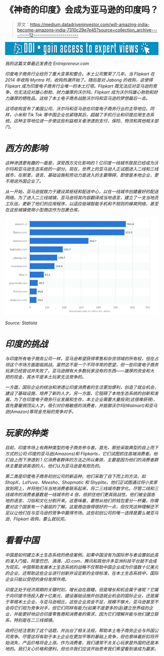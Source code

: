 # 《神奇的印度》会成为亚马逊的印度吗？

> 原文：<https://medium.datadriveninvestor.com/will-amazing-india-become-amazons-india-7310c29e7e45?source=collection_archive---------12----------------------->

[![](img/1bbb2a2b291205cd3656539b03c33bc0.png)](http://www.track.datadriveninvestor.com/1B9E)

*我的这篇文章最近发表在 Entrepreneur.com*[](https://www.entrepreneur.com/article/327195)

*印度电子商务行业经历了重大变革和整合。本土公司繁荣了几年。当 Flipkart 在 2014 年收购 Myntra 时，收购热潮开始了。随后是对 Jabong 的收购，这使得 Flipkart 成为印度电子商务行业唯一的本土灯塔。Flipkart 既无法应对亚马逊的竞争，也无法应对雄心勃勃、财力雄厚的沃尔玛。Flipkart 成为沃尔玛雄心勃勃和财力雄厚的牺牲品。这给了本土电子商务战胜沃尔玛和亚马逊的梦想最后一击。*

*这项收购宣布了美国公司、沃尔玛和亚马逊在印度电子商务行业的主导地位。同样，小米和 Tik Tok 等中国企业也紧随其后，超越了手机行业和印度应用生态系统。这种主导地位进一步使这些利益相关者渗透到支付、保险、物流和其他相关部门。*

# *西方的影响*

*这种渗透更有趣的一面是，深受西方文化影响的 1 亿印度一线城市居民已经成为沃尔玛和亚马逊生态系统的一部分。现在，世界上的亚马逊人正试图进入二线和三线城市，在那里，语言、基础设施和劳动力是进入的主要障碍，即使是本地企业，更不用说外国企业了。*

*从一开始，亚马逊就致力于建设其枢纽和配送中心，以在一线城市创建最好的配送网络。为了进入二三线城镇，亚马逊将其内容翻译成当地语言，建立了一支当地员工队伍，更新了他们的应用程序，以适应低端智能手机和不规则的蜂窝网络，甚至在这些城镇使用小型商店作为包裹仓库。*

*![](img/45ebc7b5996808d68403246b1c8305a1.png)*

*Source: Statista*

# *印度的挑战*

*与印度所有电子商务公司一样，亚马逊希望获得零售和杂货领域的所有权，但在占领这个市场方面面临挑战。虽然这不是一个不同寻常的愿望，但一些印度电子商务玩家已经尝试并失败了，亚马逊拥有大多数玩家没有的东西——雄厚的资金和大把的现金，其水平是本土玩家无法竞争的。*

*一方面，国际企业的统治和渗透让印度消费者的生活更加便利，创造了就业机会，建设了基础设施，培养了新的人才。另一方面，它阻碍了本地生态系统的创新和发展。为了在印度电子商务行业发展和生存，本土企业需要大量投资(这很难获得)，首先要雇佣顶尖人才，吸引对价格敏感的消费者，并抵御沃尔玛(Walmart)和亚马逊(Amazon)等现金充裕的竞争对手。*

# *玩家的种类*

*目前，印度市场上有两种类型的电子商务参与者。首先，那些采取典型的自上而下方式的公司:印度的亚马逊(Amazons)和 Flipkarts，它们试图抓住高端消费者。他们自上而下渗透到 1 亿消费者群体的方法之所以奏效，主要是因为他们的消费者群体主要是讲英语的人，他们认为亚马逊是有抱负的。*

*第二类是印度电子商务初创公司的新品种，他们采取了自下而上的方法，如 ShopX、LaYuva、Meesho、Shopmatic 和 Shyplite。他们正试图通过将小卖家放到网上，并将他们与当地消费者联系起来，将二三线城市数字化。尽管二线和三线城市的消费者基数是一线城市的 4 倍，但抓住他们更具挑战性。他们被全国各地的语言、习俗和文化分割开来。这意味着，要想从他们的钱包里分一杯羹，你需要对这个国家有一个基层的了解。这是商店做得很好的一点，但仅凭这种理解还不足以让他们在与亚马逊的竞争中赢得市场。这些初创公司的唯一选择是要么被亚马逊、Flipkart 收购，要么就玩完。*

# *看看中国*

*中国是如何建立本土生态系统的绝佳案例。如果中国没有为国际参与者设置如此高的准入门槛，阿里巴巴、滴滴、JD.com、腾讯和其他许多亚洲科技平台就不会成为现实。中国帮助发展本土生态系统的战略不仅帮助中国企业成为价值数十亿美元的企业，还帮助这些企业进行创新并设定新的全球标准，在本土生态系统中，国际企业只能以受控的身份发挥作用。*

*印度正处于经济周期的关键时刻，增长迫在眉睫。但是增长和机会属于谁呢？它属于向印度市场投入数十亿美元、建设基础设施并创造就业机会的国际企业，还是属于草根本土企业，与亚马逊相比，这些企业资金不足，规模不够大，亚马逊甚至不会将它们视为竞争对手，但它们同样有能力(如果不是更多的话)建立世界级的企业，并能更好地迎合印度零售商和消费者的需求，因为它们理解并能与他们建立联系，特别是在二三线城镇。*

*政府已经注意到了这个话题，并出台了相关法规，帮助本土电子商务企业与外国公司竞争。尽管这将有助于本土企业在更加平等的基础上竞争，但也意味着折扣将开始消失，产品价格将会上涨。作为消费者，我们通常不太关心玩家是外国的还是本地的。我们关心价格和便利，但也许我们应该开始思考我们希望看到谁成为赢家。*